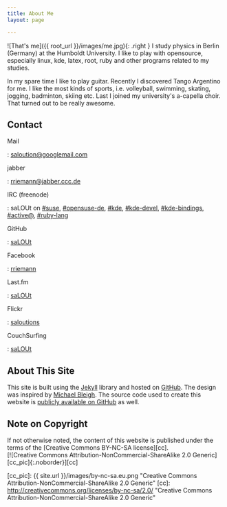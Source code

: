 ```yaml
---
title: About Me
layout: page

---
```

![That's me]({{ root_url }}/images/me.jpg){: .right }
I study physics in Berlin (Germany) at the Humboldt University.
I like to play with opensource, especially linux, kde, latex,
root, ruby and other programs related to my studies.

In my spare time I like to play guitar. Recently I discovered
Tango Argentino for me. I like the most kinds of sports,
i.e. volleyball, swimming, skating, jogging, badminton,
skiing etc. Last I joined my university's a-capella choir.
That turned out to be really awesome.

## Contact


Mail

: <saloution@googlemail.com>

jabber

: <rriemann@jabber.ccc.de>

IRC (freenode)

: saLOUt on [#suse](irc://chat.freenode.org/suse),
  [#opensuse-de](irc://chat.freenode.org/opensuse-de),
  [#kde](irc://chat.freenode.org/kde),
  [#kde-devel](irc://chat.freenode.org/kde-devel),
  [#kde-bindings](irc://chat.freenode.org/kde-bindings),
  [#active@](irc://chat.freenode.org/active),
  [#ruby-lang](irc://chat.freenode.org/ruby-lang)

GitHub

: [saLOUt](http://github.com/saLOUt/)

Facebook

: [rriemann](http://www.facebook.com/rriemann)

Last.fm

: [saLOUt](http://www.lastfm.de/user/saLOUt)

Flickr

: [saloutions](http://www.flickr.com/photos/27621704@N07/)

CouchSurfing

: [saLOUt](http://www.couchsurfing.org/people/salout)

## About This Site

This site is built using the [Jekyll](http://github.com/mojombo/jekyll) library and hosted on [GitHub](http://github.com/). The design was inspired by [Michael Bleigh](http://github.com/mbleigh/mbleigh.github.com). The source code used to create this website is [publicly available on GitHub](http://github.com/saLOUt/saLOUt.github.com) as well.

## Note on Copyright

If not otherwise noted, the content of this website is published under the terms of the
[Creative Commons BY-NC-SA license][cc].   
[![Creative Commons Attribution-NonCommercial-ShareAlike 2.0 Generic][cc_pic]{:.noborder}][cc]

[cc_pic]: {{ site.url }}/images/by-nc-sa.eu.png "Creative Commons Attribution-NonCommercial-ShareAlike 2.0 Generic"
[cc]: http://creativecommons.org/licenses/by-nc-sa/2.0/ "Creative Commons Attribution-NonCommercial-ShareAlike 2.0 Generic"
